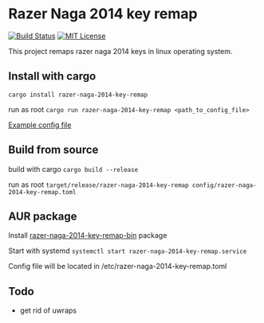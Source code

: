 # Razer Naga 2014 key remap
[![Build Status](https://travis-ci.org/jpodeszwik/razer-naga-2014-key-remap.svg?branch=master)](https://travis-ci.org/jpodeszwik/razer-naga-2014-key-remap)
[![MIT License](https://img.shields.io/badge/license-MIT-brightgreen.svg)](https://github.com/jpodeszwik/razer-naga-2014-key-remap/blob/master/LICENSE)

This project remaps razer naga 2014 keys in linux operating system.

## Install with cargo
`cargo install razer-naga-2014-key-remap`

run as root `cargo run razer-naga-2014-key-remap <path_to_config_file>`

[Example config file](https://github.com/jpodeszwik/razer-naga-2014-key-remap/blob/master/config/razer-naga-2014-key-remap.toml)

## Build from source
build with cargo `cargo build --release`

run as root `target/release/razer-naga-2014-key-remap config/razer-naga-2014-key-remap.toml`

## AUR package
Install [razer-naga-2014-key-remap-bin](https://aur.archlinux.org/packages/razer-naga-2014-key-remap-bin) package

Start with systemd `systemctl start razer-naga-2014-key-remap.service`

Config file will be located in /etc/razer-naga-2014-key-remap.toml

## Todo
* get rid of uwraps
